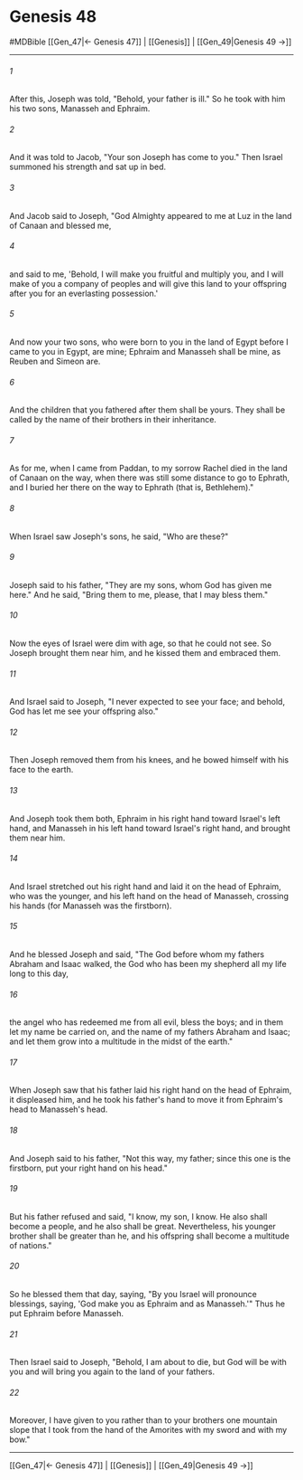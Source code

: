 # Genesis 48
#MDBible
[[Gen_47|← Genesis 47]] | [[Genesis]] | [[Gen_49|Genesis 49 →]]

***

###### 1 

After this, Joseph was told, "Behold, your father is ill." So he took with him his two sons, Manasseh and Ephraim. 

###### 2 

And it was told to Jacob, "Your son Joseph has come to you." Then Israel summoned his strength and sat up in bed. 

###### 3 

And Jacob said to Joseph, "God Almighty appeared to me at Luz in the land of Canaan and blessed me, 

###### 4 

and said to me, 'Behold, I will make you fruitful and multiply you, and I will make of you a company of peoples and will give this land to your offspring after you for an everlasting possession.' 

###### 5 

And now your two sons, who were born to you in the land of Egypt before I came to you in Egypt, are mine; Ephraim and Manasseh shall be mine, as Reuben and Simeon are. 

###### 6 

And the children that you fathered after them shall be yours. They shall be called by the name of their brothers in their inheritance. 

###### 7 

As for me, when I came from Paddan, to my sorrow Rachel died in the land of Canaan on the way, when there was still some distance to go to Ephrath, and I buried her there on the way to Ephrath (that is, Bethlehem)." 

###### 8 

When Israel saw Joseph's sons, he said, "Who are these?" 

###### 9 

Joseph said to his father, "They are my sons, whom God has given me here." And he said, "Bring them to me, please, that I may bless them." 

###### 10 

Now the eyes of Israel were dim with age, so that he could not see. So Joseph brought them near him, and he kissed them and embraced them. 

###### 11 

And Israel said to Joseph, "I never expected to see your face; and behold, God has let me see your offspring also." 

###### 12 

Then Joseph removed them from his knees, and he bowed himself with his face to the earth. 

###### 13 

And Joseph took them both, Ephraim in his right hand toward Israel's left hand, and Manasseh in his left hand toward Israel's right hand, and brought them near him. 

###### 14 

And Israel stretched out his right hand and laid it on the head of Ephraim, who was the younger, and his left hand on the head of Manasseh, crossing his hands (for Manasseh was the firstborn). 

###### 15 

And he blessed Joseph and said, "The God before whom my fathers Abraham and Isaac walked, the God who has been my shepherd all my life long to this day, 

###### 16 

the angel who has redeemed me from all evil, bless the boys; and in them let my name be carried on, and the name of my fathers Abraham and Isaac; and let them grow into a multitude in the midst of the earth." 

###### 17 

When Joseph saw that his father laid his right hand on the head of Ephraim, it displeased him, and he took his father's hand to move it from Ephraim's head to Manasseh's head. 

###### 18 

And Joseph said to his father, "Not this way, my father; since this one is the firstborn, put your right hand on his head." 

###### 19 

But his father refused and said, "I know, my son, I know. He also shall become a people, and he also shall be great. Nevertheless, his younger brother shall be greater than he, and his offspring shall become a multitude of nations." 

###### 20 

So he blessed them that day, saying, "By you Israel will pronounce blessings, saying, 'God make you as Ephraim and as Manasseh.'" Thus he put Ephraim before Manasseh. 

###### 21 

Then Israel said to Joseph, "Behold, I am about to die, but God will be with you and will bring you again to the land of your fathers. 

###### 22 

Moreover, I have given to you rather than to your brothers one mountain slope that I took from the hand of the Amorites with my sword and with my bow." 

***

[[Gen_47|← Genesis 47]] | [[Genesis]] | [[Gen_49|Genesis 49 →]]
